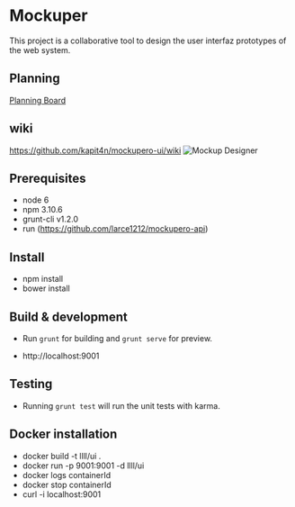 # Mockuper
This project is a collaborative tool to design the user interfaz prototypes of the web system.

## Planning
[Planning Board](https://github.com/kapit4n/mockupero/projects/1)


## wiki
https://github.com/kapit4n/mockupero-ui/wiki
![Mockup Designer](https://github.com/kapit4n/mockupero-ui/raw/develop/mockups/mockup_designer_mockupero.png)

## Prerequisites
* node 6
* npm 3.10.6
* grunt-cli v1.2.0
* run (https://github.com/larce1212/mockupero-api)

## Install
* npm install
* bower install

## Build & development

* Run `grunt` for building and `grunt serve` for preview.

* http://localhost:9001

## Testing

* Running `grunt test` will run the unit tests with karma.

## Docker installation

* docker build -t llll/ui .
* docker run -p 9001:9001 -d llll/ui
* docker logs containerId
* docker stop  containerId
* curl -i localhost:9001

